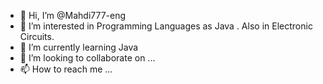 - 👋 Hi, I’m @Mahdi777-eng
- 👀 I’m interested in Programming Languages as Java . Also in Electronic Circuits.
- 🌱 I’m currently learning Java
- 💞️ I’m looking to collaborate on ...
- 📫 How to reach me ...

<!---
Mahdi777-eng/Mahdi777-eng is a ✨ special ✨ repository because its `README.md` (this file) appears on your GitHub profile.
You can click the Preview link to take a look at your changes.
--->
